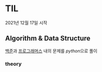 # TIL
2021년 12월 17일 시작


## Algorithm & Data Structure
[백준](https://www.acmicpc.net/step)과 [프로그래머스](https://programmers.co.kr/learn/challenges?tab=all_challenges) 내의 문제를 *python*으로 풀이

### theory
### 

